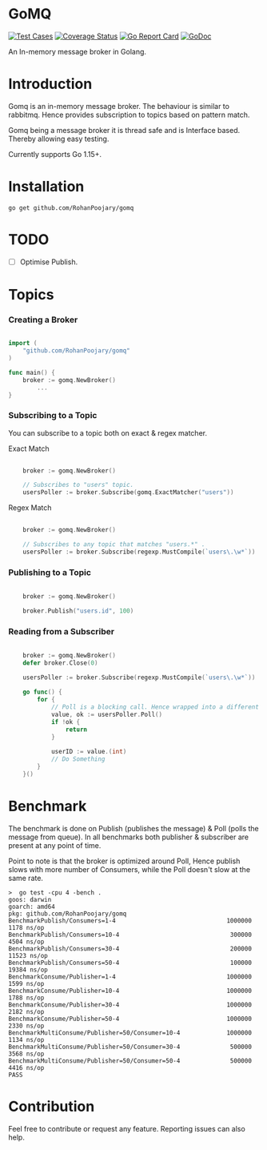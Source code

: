 # GoMQ
[![Test Cases](https://github.com/RohanPoojary/gomq/actions/workflows/run-tests.yaml/badge.svg)](https://github.com/RohanPoojary/gomq/actions/workflows/run-tests.yaml)
[![Coverage Status](https://coveralls.io/repos/github/RohanPoojary/gomq/badge.svg?branch=master)](https://coveralls.io/github/RohanPoojary/gomq?branch=master)
[![Go Report Card](https://goreportcard.com/badge/github.com/RohanPoojary/gomq)](https://goreportcard.com/report/github.com/RohanPoojary/gomq)
[![GoDoc](https://godoc.org/github.com/RohanPoojary/gomq?status.svg)](https://godoc.org/github.com/RohanPoojary/gomq)

An In-memory message broker in Golang.

# Introduction
Gomq is an in-memory message broker. The behaviour is similar to rabbitmq. 
Hence provides subscription to topics based on pattern match.

Gomq being a message broker it is thread safe and is Interface based. 
Thereby allowing easy testing.

Currently supports Go 1.15+.

# Installation
```shell script
go get github.com/RohanPoojary/gomq
```

# TODO
- [ ] Optimise Publish.

# Topics

### Creating a Broker
```go script

import (
	"github.com/RohanPoojary/gomq"
)

func main() {
	broker := gomq.NewBroker()
        ...
}


```

### Subscribing to a Topic
You can subscribe to a topic both on exact & regex matcher.

Exact Match
```go script
    
    broker := gomq.NewBroker()

    // Subscribes to "users" topic.
    usersPoller := broker.Subscribe(gomq.ExactMatcher("users"))


```

Regex Match
```go script
    
    broker := gomq.NewBroker()

    // Subscribes to any topic that matches "users.*" .
    usersPoller := broker.Subscribe(regexp.MustCompile(`users\.\w*`))

```

### Publishing to a Topic

```go script
    
    broker := gomq.NewBroker()

    broker.Publish("users.id", 100)


```

### Reading from a Subscriber

```go script
    
    broker := gomq.NewBroker()
    defer broker.Close(0)

    usersPoller := broker.Subscribe(regexp.MustCompile(`users\.\w*`))
    
    go func() {
        for {
            // Poll is a blocking call. Hence wrapped into a different routine.
            value, ok := usersPoller.Poll()
            if !ok {
                return
            }
    
            userID := value.(int)
            // Do Something
        }
    }()


```

# Benchmark
The benchmark is done on Publish (publishes the message) & Poll (polls the message from queue).
In all benchmarks both publisher & subscriber are present at any point of time. 

Point to note is that the broker is optimized around Poll, Hence publish slows with more number of
Consumers, while the Poll doesn't slow at the same rate.

```shell script
>  go test -cpu 4 -bench .
goos: darwin
goarch: amd64
pkg: github.com/RohanPoojary/gomq
BenchmarkPublish/Consumers=1-4         	                     1000000	      1178 ns/op
BenchmarkPublish/Consumers=10-4        	                      300000	      4504 ns/op
BenchmarkPublish/Consumers=30-4        	                      200000	     11523 ns/op
BenchmarkPublish/Consumers=50-4        	                      100000	     19384 ns/op
BenchmarkConsume/Publisher=1-4         	                     1000000	      1599 ns/op
BenchmarkConsume/Publisher=10-4        	                     1000000	      1788 ns/op
BenchmarkConsume/Publisher=30-4        	                     1000000	      2182 ns/op
BenchmarkConsume/Publisher=50-4        	                     1000000	      2330 ns/op
BenchmarkMultiConsume/Publisher=50/Consumer=10-4         	 1000000	      1134 ns/op
BenchmarkMultiConsume/Publisher=50/Consumer=30-4         	  500000	      3568 ns/op
BenchmarkMultiConsume/Publisher=50/Consumer=50-4         	  500000	      4416 ns/op
PASS
```

# Contribution
Feel free to contribute or request any feature. Reporting issues can also help.
